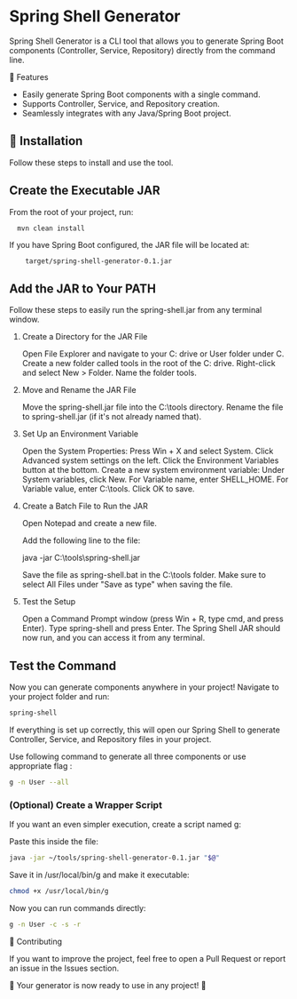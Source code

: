  # Spring Shell Generator

Spring Shell Generator is a CLI tool that allows you to generate Spring Boot components (Controller, Service, Repository) directly from the command line.

🎯 Features
* Easily generate Spring Boot components with a single command.
* Supports Controller, Service, and Repository creation.
* Seamlessly integrates with any Java/Spring Boot project.


## 📌 Installation

Follow these steps to install and use the tool.

## Create the Executable JAR

From the root of your project, run:


```bash
  mvn clean install
```

If you have Spring Boot configured, the JAR file will be located at:

```path
    target/spring-shell-generator-0.1.jar
```

## Add the JAR to Your PATH

Follow these steps to easily run the spring-shell.jar from any terminal window.
1. Create a Directory for the JAR File

   Open File Explorer and navigate to your C: drive or User folder under C.
   Create a new folder called tools in the root of the C: drive.
   Right-click and select New > Folder.
   Name the folder tools.

2. Move and Rename the JAR File

   Move the spring-shell.jar file into the C:\tools directory.
   Rename the file to spring-shell.jar (if it's not already named that).

3. Set Up an Environment Variable

   Open the System Properties:
   Press Win + X and select System.
   Click Advanced system settings on the left.
   Click the Environment Variables button at the bottom.
   Create a new system environment variable:
   Under System variables, click New.
   For Variable name, enter SHELL_HOME.
   For Variable value, enter C:\tools.
   Click OK to save.

4. Create a Batch File to Run the JAR

   Open Notepad and create a new file.

   Add the following line to the file:

   java -jar C:\tools\spring-shell.jar

   Save the file as spring-shell.bat in the C:\tools folder.
   Make sure to select All Files under "Save as type" when saving the file.

5. Test the Setup

   Open a Command Prompt window (press Win + R, type cmd, and press Enter).
   Type spring-shell and press Enter.
   The Spring Shell JAR should now run, and you can access it from any terminal.



## Test the Command

Now you can generate components anywhere in your project!
Navigate to your project folder and run:

```bash
spring-shell
```

If everything is set up correctly, this will open our Spring Shell to generate Controller, Service, and Repository files in your project.

Use following command to generate all three components or use appropriate flag : 

```bash
g -n User --all
```

### (Optional) Create a Wrapper Script

If you want an even simpler execution, create a script named g:

Paste this inside the file:

```bash
java -jar ~/tools/spring-shell-generator-0.1.jar "$@"
```

Save it in /usr/local/bin/g and make it executable:

```bash
chmod +x /usr/local/bin/g
```

Now you can run commands directly:

```bash
g -n User -c -s -r
```

📢 Contributing

If you want to improve the project, feel free to open a Pull Request or report an issue in the Issues section.

🚀 Your generator is now ready to use in any project! 🎉